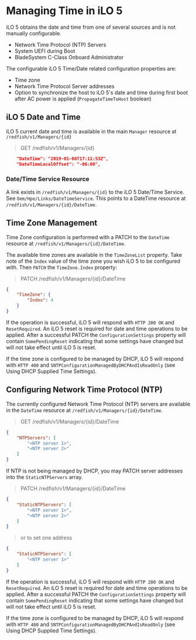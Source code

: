# Managing Time in iLO 5

iLO 5 obtains the date and time from one of several sources and is not manually configurable.

* Network Time Protocol (NTP) Servers
* System UEFI during Boot
* BladeSystem C-Class Onboard Administrator

The configurable iLO 5 Time/Date related configuration properties are:

* Time zone
* Network Time Protocol Server addresses
* Option to synchronize the host to iLO 5's date and time during first boot after AC power is applied (`PropagateTimeToHost` boolean)

## iLO 5 Date and Time

iLO 5 current date and time is available in the main `Manager` resource at `/redfish/v1/Managers/{id}`

> GET /redfish/v1/Managers/{id}

```json
    "DateTime": "2019-01-06T17:11:53Z",
    "DateTimeLocalOffset": "-06:00",
```

### Date/Time Service Resource

A link exists in `/redfish/v1/Managers/{id}` to the iLO 5 Date/Time Service.  See `Oem/Hpe/Links/DateTimeService`.  This points to a DateTime resource at `/redfish/v1/Managers/{id}/DateTime`.

## Time Zone Management
Time Zone configuration is performed with a PATCH to the `DateTime` resource at `/redfish/v1/Managers/{id}/DateTime`.

The available time zones are available in the `TimeZoneList` property.  Take note of the `Index` value of the time zone you wish iLO 5 to be configured with.  Then `PATCH` the `TimeZone.Index` property:

> PATCH /redfish/v1/Managers/{id}/DateTime

```json
{
    "TimeZone": {
        "Index": 4
    }
}
```

If the operation is successful, iLO 5 will respond with `HTTP 200 OK` and `ResetRequired`.  An iLO 5 reset is required for date and time operations to be applied.  After a successful PATCH the `ConfigurationSettings` property will contain `SomePendingReset` indicating that some settings have changed but will not take effect until iLO 5 is reset.

If the time zone is configured to be managed by DHCP, iLO 5 will respond with `HTTP 400` and `SNTPConfigurationManagedByDHCPAndIsReadOnly` (see Using DHCP Supplied Time Settings).

## Configuring Network Time Protocol (NTP)
The currently configured Network Time Protocol (NTP) servers are available in the `DateTime` resource at `/redfish/v1/Managers/{id}/DateTime`.

> GET /redfish/v1/Managers/{id}/DateTime

```json
{
    "NTPServers": [
        "<NTP server 1>",
        "<NTP server 2>"
    ]
}
```

If NTP is not being managed by DHCP, you may PATCH server addresses into the `StaticNTPServers` array.

> PATCH /redfish/v1/Managers/{id}/DateTime

```json
{
    "StaticNTPServers": [
        "<NTP server 1>",
        "<NTP server 2>"        
    ]
}
```

> or to set one address

```json
{
    "StaticNTPServers": [
        "<NTP server 1>"
    ]
}
```


If the operation is successful, iLO 5 will respond with `HTTP 200 OK` and `ResetRequired`.  An iLO 5 reset is required for date and time operations to be applied.  After a successful PATCH the `ConfigurationSettings` property will contain `SomePendingReset` indicating that some settings have changed but will not take effect until iLO 5 is reset.

If the time zone is configured to be managed by DHCP, iLO 5 will respond with `HTTP 400` and `SNTPConfigurationManagedByDHCPAndIsReadOnly` (see Using DHCP Supplied Time Settings).
